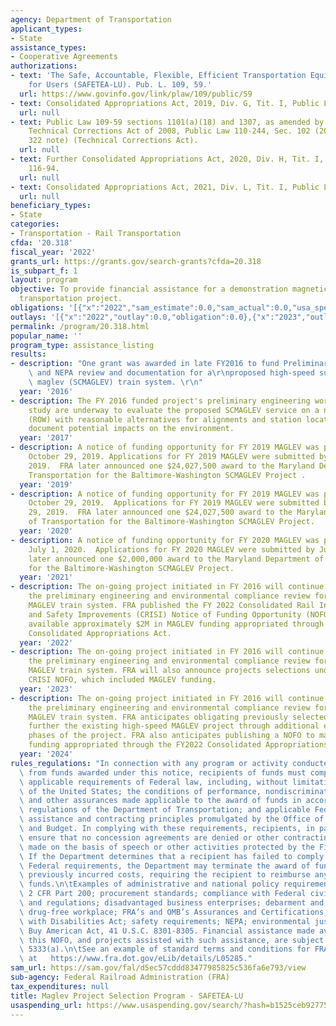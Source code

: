 ```yaml
---
agency: Department of Transportation
applicant_types:
- State
assistance_types:
- Cooperative Agreements
authorizations:
- text: 'The Safe, Accountable, Flexible, Efficient Transportation Equity Act: A Legacy
    for Users (SAFETEA-LU). Pub. L. 109, 59.'
  url: https://www.govinfo.gov/link/plaw/109/public/59
- text: Consolidated Appropriations Act, 2019, Div. G, Tit. I, Public Law 116-6.
  url: null
- text: Public Law 109-59 sections 1101(a)(18) and 1307, as amended by the SAFETEA-LU
    Technical Corrections Act of 2008, Public Law 110-244, Sec. 102 (2008) (23 U.S.C.
    322 note) (Technical Corrections Act).
  url: null
- text: Further Consolidated Appropriations Act, 2020, Div. H, Tit. I, Public Law
    116-94.
  url: null
- text: Consolidated Appropriations Act, 2021, Div. L, Tit. I, Public Law 116-260.
  url: null
beneficiary_types:
- State
categories:
- Transportation - Rail Transportation
cfda: '20.318'
fiscal_year: '2022'
grants_url: https://grants.gov/search-grants?cfda=20.318
is_subpart_f: 1
layout: program
objective: To provide financial assistance for a demonstration magnetic levitation
  transportation project.
obligations: '[{"x":"2022","sam_estimate":0.0,"sam_actual":0.0,"usa_spending_actual":0.0},{"x":"2023","sam_estimate":0.0,"sam_actual":0.0,"usa_spending_actual":0.0},{"x":"2024","sam_estimate":14000000.0,"sam_actual":0.0,"usa_spending_actual":0.0}]'
outlays: '[{"x":"2022","outlay":0.0,"obligation":0.0},{"x":"2023","outlay":0.0,"obligation":0.0},{"x":"2024","outlay":0.0,"obligation":0.0}]'
permalink: /program/20.318.html
popular_name: ''
program_type: assistance_listing
results:
- description: "One grant was awarded in late FY2016 to fund Preliminary Engineering\
    \ and NEPA review and documentation for a\r\nproposed high-speed superconducting\
    \ maglev (SCMAGLEV) train system. \r\n"
  year: '2016'
- description: The FY 2016 funded project's preliminary engineering work and NEPA
    study are underway to evaluate the proposed SCMAGLEV service on a new right-of-way
    (ROW) with reasonable alternatives for alignments and station locations, and will
    document potential impacts on the environment.
  year: '2017'
- description: A notice of funding opportunity for FY 2019 MAGLEV was published on
    October 29, 2019. Applications for FY 2019 MAGLEV were submitted by November 29,
    2019.  FRA later announced one $24,027,500 award to the Maryland Department of
    Transportation for the Baltimore-Washington SCMAGLEV Project .
  year: '2019'
- description: A notice of funding opportunity for FY 2019 MAGLEV was published on
    October 29, 2019.  Applications for FY 2019 MAGLEV were submitted by November
    29, 2019.  FRA later announced one $24,027,500 award to the Maryland Department
    of Transportation for the Baltimore-Washington SCMAGLEV Project.
  year: '2020'
- description: A notice of funding opportunity for FY 2020 MAGLEV was published on
    July 1, 2020.  Applications for FY 2020 MAGLEV were submitted by July 31, 2020.  FRA
    later announced one $2,000,000 award to the Maryland Department of Transportation
    for the Baltimore-Washington SCMAGLEV Project.
  year: '2021'
- description: The on-going project initiated in FY 2016 will continue conducting
    the preliminary engineering and environmental compliance review for a high-speed
    MAGLEV train system. FRA published the FY 2022 Consolidated Rail Infrastructure
    and Safety Improvements (CRISI) Notice of Funding Opportunity (NOFO), which made
    available approximately $2M in MAGLEV funding appropriated through the FY 2021
    Consolidated Appropriations Act.
  year: '2022'
- description: The on-going project initiated in FY 2016 will continue conducting
    the preliminary engineering and environmental compliance review for a high-speed
    MAGLEV train system. FRA will also announce projects selections under the FY 2022
    CRISI NOFO, which included MAGLEV funding.
  year: '2023'
- description: The on-going project initiated in FY 2016 will continue conducting
    the preliminary engineering and environmental compliance review for a high-speed
    MAGLEV train system. FRA anticipates obligating previously selected funding to
    further the existing high-speed MAGLEV project through additional engineering
    phases of the project. FRA also anticipates publishing a NOFO to make available
    funding appropriated through the FY2022 Consolidated Appropriations Act.
  year: '2024'
rules_regulations: "In connection with any program or activity conducted with or benefiting\
  \ from funds awarded under this notice, recipients of funds must comply with all\
  \ applicable requirements of Federal law, including, without limitation, the Constitution\
  \ of the United States; the conditions of performance, nondiscrimination requirements,\
  \ and other assurances made applicable to the award of funds in accordance with\
  \ regulations of the Department of Transportation; and applicable Federal financial\
  \ assistance and contracting principles promulgated by the Office of Management\
  \ and Budget. In complying with these requirements, recipients, in particular, must\
  \ ensure that no concession agreements are denied or other contracting decisions\
  \ made on the basis of speech or other activities protected by the First Amendment.\
  \ If the Department determines that a recipient has failed to comply with applicable\
  \ Federal requirements, the Department may terminate the award of funds and disallow\
  \ previously incurred costs, requiring the recipient to reimburse any expended award\
  \ funds.\n\tExamples of administrative and national policy requirements include:\
  \ 2 CFR Part 200; procurement standards; compliance with Federal civil rights laws\
  \ and regulations; disadvantaged business enterprises; debarment and suspension;\
  \ drug-free workplace; FRA’s and OMB’s Assurances and Certifications; Americans\
  \ with Disabilities Act; safety requirements; NEPA; environmental justice and the\
  \ Buy American Act, 41 U.S.C. 8301-8305. Financial assistance made available under\
  \ this NOFO, and projects assisted with such assistance, are subject to 49 U.S.C.\
  \ 5333(a).\n\tSee an example of standard terms and conditions for FRA grant awards\
  \ at   https://www.fra.dot.gov/eLib/details/L05285."
sam_url: https://sam.gov/fal/d5ec57cddd83477985825c536fa6e793/view
sub-agency: Federal Railroad Administration (FRA)
tax_expenditures: null
title: Maglev Project Selection Program - SAFETEA-LU
usaspending_url: https://www.usaspending.gov/search/?hash=b1525ceb9277556a0db9f420a11f0e71
---
```

